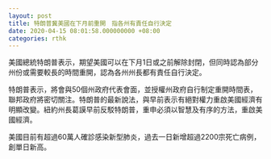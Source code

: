```yaml
---
layout: post
title: 特朗普冀美國在下月前重開　指各州有責任自行決定
date: 2020-04-15 08:01:58.000000000 +08:00
categories: rthk
---
```


美國總統特朗普表示，期望美國可以在下月1日或之前解除封閉，但同時認為部分州份或需要較長的時間重開，認為各州州長都有責任自行決定。

特朗普表示，將會與50個州政府代表會面，並授權州政府自行制定重開時間表，聯邦政府將密切關注。特朗普的最新說法，與早前表示有絕對權力重啟美國經濟有明顯改變。紐約州長葛謨早前反駁特朗普，重申必須以智慧及有序的方法，重啟美國經濟。

美國目前有超過60萬人確診感染新型肺炎，過去一日新增超過2200宗死亡病例，創單日新高。
